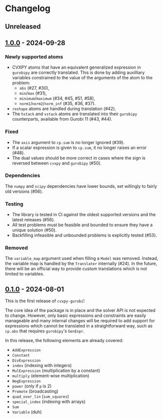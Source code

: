 # Changelog

## Unreleased

## [1.0.0] - 2024-09-28

### Newly supported atoms

- CVXPY atoms that have an equivalent generalized expression in
  `gurobipy` are correctly translated. This is done by adding auxilliary
  variables constrained to the value of the arguments of the atom to
  the problem:
  - `abs` (#27, #30),
  - `min`/`max` (#31),
  - `minimum`/`maximum` (#34, #45, #51, #58),
  - `norm1`/`norm2`/`norm_inf` (#35, #36, #37).
- `reshape` atoms are handled during translation (#42).
- The `hstack` and `vstack` atoms are translated into their
  `gurobipy` counterparts, available from Gurobi 11 (#43, #44).

### Fixed

- The `axis` argument to `cp.sum` is no longer ignored (#39).
- If a scalar expression is given to `cp.sum`, it no longer raises an error (#48).
- The dual values should be more correct in cases where the sign is reversed
  between `cvxpy` and `gurobipy` (#50).

### Dependencies

The `numpy` and `scipy` dependencies have lower bounds, set willingly
to fairly old versions (#56).

### Testing

- The library is tested in CI against the oldest supported versions and
  the latest releases (#56).
- All test problems must be feasible and bounded to ensure they have a
  unique solution (#50).
- Backfilling infeasible and unbounded problems is explicitly tested (#53).

### Removed

The `variable_map` argument used when filling a `Model` was removed.
Instead, the variable map is handled by the `Translater` internally (#24).
In the future, there will be an official way to provide custom translations
which is not limited to variables.


## [0.1.0] - 2024-08-01

This is the first release of `cvxpy-gurobi`!

The core idea of the package is in place and the solver API
is not expected to change. However, only basic expressions
and constraints are easily manageable and many internal changes
will be required to add support for expressions which cannot
be translated in a straightforward way, such as `cp.abs` that
requires `gurobipy`'s `GenExpr`.

In this release, the following elements are already covered:
- `AddExpression`
- `Constant`
- `DivExpression`
- `index` (indexing with integers)
- `MulExpression` (multiplication by a constant)
- `multiply` (element-wise multiplication)
- `NegExpression`
- `power` (only if `p` is 2)
- `Promote` (broadcasting)
- `quad_over_lin` (`sum_squares`)
- `special_index` (indexing with arrays)
- `Sum`
- `Variable` (duh)


[0.1.0]: https://github.com/jonathanberthias/cvxpy-gurobi/compare/7d97aaf...v0.1.0
[1.0.0]: https://github.com/jonathanberthias/cvxpy-gurobi/compare/v0.1.0...v1.0.0
